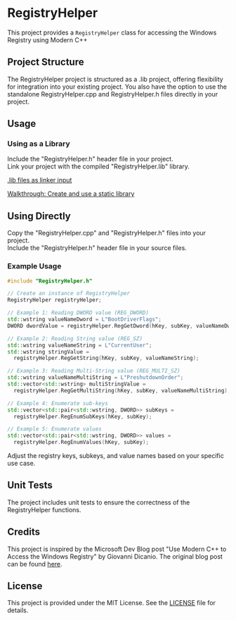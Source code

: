 # RegistryHelper

This project provides a `RegistryHelper` class for accessing the Windows Registry using Modern C++ 

## Project Structure

The RegistryHelper project is structured as a .lib project, offering flexibility for integration into your existing project. You also have the option to use the standalone RegistryHelper.cpp and RegistryHelper.h files directly in your project.

## Usage

### Using as a Library

Include the "RegistryHelper.h" header file in your project.  
Link your project with the compiled "RegistryHelper.lib" library.

[.lib files as linker input](https://learn.microsoft.com/en-us/cpp/build/reference/dot-lib-files-as-linker-input?view=msvc-170)

[Walkthrough: Create and use a static library](https://learn.microsoft.com/en-us/cpp/build/walkthrough-creating-and-using-a-static-library-cpp?view=msvc-170)

## Using Directly

Copy the "RegistryHelper.cpp" and "RegistryHelper.h" files into your project.  
Include the "RegistryHelper.h" header file in your source files.

### Example Usage

```cpp
#include "RegistryHelper.h"

// Create an instance of RegistryHelper
RegistryHelper registryHelper;

// Example 1: Reading DWORD value (REG_DWORD)
std::wstring valueNameDword = L"BootDriverFlags";
DWORD dwordValue = registryHelper.RegGetDword(hKey, subKey, valueNameDword);

// Example 2: Reading String value (REG_SZ)
std::wstring valueNameString = L"CurrentUser";
std::wstring stringValue =
  registryHelper.RegGetString(hKey, subKey, valueNameString);

// Example 3: Reading Multi-String value (REG_MULTI_SZ)
std::wstring valueNameMultiString = L"PreshutdownOrder";
std::vector<std::wstring> multiStringValue =
  registryHelper.RegGetMultiString(hKey, subKey, valueNameMultiString);

// Example 4: Enumerate sub-keys
std::vector<std::pair<std::wstring, DWORD>> subKeys =
  registryHelper.RegEnumSubKeys(hKey, subKey);

// Example 5: Enumerate values
std::vector<std::pair<std::wstring, DWORD>> values =
  registryHelper.RegEnumValues(hKey, subKey);
```

Adjust the registry keys, subkeys, and value names based on your specific use case.


## Unit Tests

The project includes unit tests to ensure the correctness of the RegistryHelper functions. 

## Credits

This project is inspired by the Microsoft Dev Blog post "Use Modern C++ to Access the Windows Registry" by Giovanni Dicanio. The original blog post can be found [here](https://learn.microsoft.com/en-us/archive/msdn-magazine/2017/may/c-use-modern-c-to-access-the-windows-registry).

## License

This project is provided under the MIT License. See the [LICENSE](LICENSE.md) file for details.
